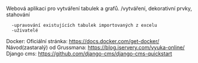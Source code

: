 Webová aplikaci pro vytváření tabulek a grafů. /vytváření, dekorativní prvky, stahování
      
      -upravování existujících tabulek importovaných z excelu
      -uživatelé
      

Docker:
   Oficiální stránka: https://docs.docker.com/get-docker/
   Návod(zastaralý) od Grussmana: https://blog.iservery.com/vyuka-online/
Django cms:
   https://github.com/django-cms/django-cms-quickstart
